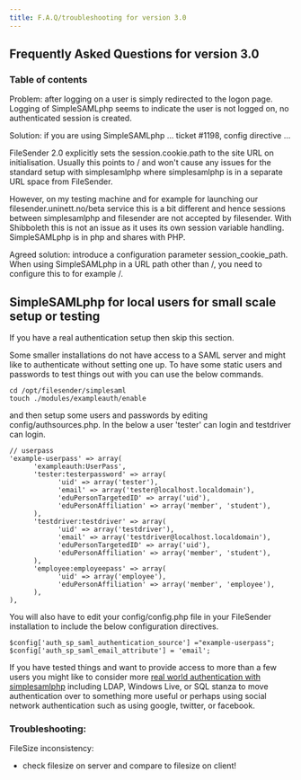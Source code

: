 ```yaml
---
title: F.A.Q/troubleshooting for version 3.0
---
```


## Frequently Asked Questions for version 3.0


### Table of contents


Problem: after logging on a user is simply redirected to the logon page. Logging of SimpleSAMLphp seems to indicate the user is not logged on, no authenticated session is created.

Solution: if you are using SimpleSAMLphp ... ticket #1198, config directive ...

FileSender 2.0 explicitly sets the session.cookie.path to the site URL on initialisation. Usually this points to / and won't cause any
issues for the standard setup with simplesamlphp where simplesamlphp is in a separate URL space from
FileSender.

However, on my testing machine and for example for launching our filesender.uninett.no/beta service this
is a bit different and hence sessions between simplesamlphp and filesender are not accepted by filesender.
With Shibboleth this is not an issue as it uses its own session variable handling. SimpleSAMLphp is in php and shares with PHP.

Agreed solution: introduce a configuration parameter session_cookie_path. When using SimpleSAMLphp in a URL path other than /, you need to configure this to for example /.

## SimpleSAMLphp for local users for small scale setup or testing

If you have a real authentication setup then skip this section.

Some smaller installations do not have access to a SAML server and
might like to authenticate without setting one up. To have some static
users and passwords to test things out with you can use the below commands.

	cd /opt/filesender/simplesaml
	touch ./modules/exampleauth/enable

and then setup some users and passwords by editing
config/authsources.php. In the below a user 'tester' can login and
testdriver can login.

	// userpass	
	'example-userpass' => array(
	      'exampleauth:UserPass',
	      'tester:testerpassword' => array(
	            'uid' => array('tester'),
	            'email' => array('tester@localhost.localdomain'),
	            'eduPersonTargetedID' => array('uid'),
	            'eduPersonAffiliation' => array('member', 'student'),
	      ),
	      'testdriver:testdriver' => array(
	            'uid' => array('testdriver'),
	            'email' => array('testdriver@localhost.localdomain'),
	            'eduPersonTargetedID' => array('uid'),
	            'eduPersonAffiliation' => array('member', 'student'),
	      ),
	      'employee:employeepass' => array(
	            'uid' => array('employee'),
	            'eduPersonAffiliation' => array('member', 'employee'),
	      ),
	),

You will also have to edit your config/config.php file in your FileSender installation
to include the below configuration directives.

```
$config['auth_sp_saml_authentication_source'] ="example-userpass";
$config['auth_sp_saml_email_attribute'] = 'email';
```


If you have tested things and want to provide access to more than a
few users you might like to consider more [real world authentication with simplesamlphp](https://simplesamlphp.org/samlidp)
including LDAP, Windows Live, or SQL
stanza to move authentication over to something more useful or perhaps
using social network authentication such as using google, twitter, or
facebook.



### Troubleshooting:

FileSize inconsistency:
- check filesize on server and compare to filesize on client!
